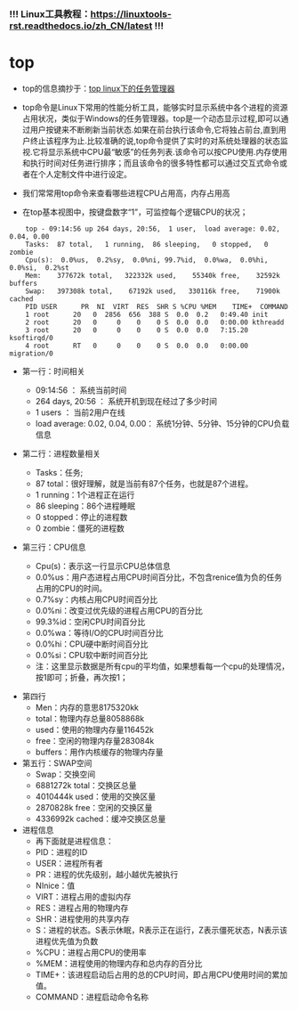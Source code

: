### !!! Linux工具教程：https://linuxtools-rst.readthedocs.io/zh_CN/latest !!!

# top

+ top的信息摘抄于：[top linux下的任务管理器](https://linuxtools-rst.readthedocs.io/zh_CN/latest/tool/top.html)

+ top命令是Linux下常用的性能分析工具，能够实时显示系统中各个进程的资源占用状况，类似于Windows的任务管理器。top是一个动态显示过程,即可以通过用户按键来不断刷新当前状态.如果在前台执行该命令,它将独占前台,直到用户终止该程序为止.比较准确的说,top命令提供了实时的对系统处理器的状态监视.它将显示系统中CPU最“敏感”的任务列表.该命令可以按CPU使用.内存使用和执行时间对任务进行排序；而且该命令的很多特性都可以通过交互式命令或者在个人定制文件中进行设定。
+ 我们常常用top命令来查看哪些进程CPU占用高，内存占用高
+ 在top基本视图中，按键盘数字“1”，可监控每个逻辑CPU的状况；

```
    top - 09:14:56 up 264 days, 20:56,  1 user,  load average: 0.02, 0.04, 0.00
    Tasks:  87 total,   1 running,  86 sleeping,   0 stopped,   0 zombie
    Cpu(s):  0.0%us,  0.2%sy,  0.0%ni, 99.7%id,  0.0%wa,  0.0%hi,  0.0%si,  0.2%st
    Mem:    377672k total,   322332k used,    55340k free,    32592k buffers
    Swap:   397308k total,    67192k used,   330116k free,    71900k cached
    PID USER      PR  NI  VIRT  RES  SHR S %CPU %MEM    TIME+  COMMAND
    1 root      20   0  2856  656  388 S  0.0  0.2   0:49.40 init
    2 root      20   0     0    0    0 S  0.0  0.0   0:00.00 kthreadd
    3 root      20   0     0    0    0 S  0.0  0.0   7:15.20 ksoftirqd/0
    4 root      RT   0     0    0    0 S  0.0  0.0   0:00.00 migration/0
```

+ 第一行：时间相关
  + 09:14:56 ： 系统当前时间
  + 264 days, 20:56 ： 系统开机到现在经过了多少时间
  + 1 users ： 当前2用户在线
  + load average: 0.02, 0.04, 0.00： 系统1分钟、5分钟、15分钟的CPU负载信息

+ 第二行：进程数量相关
  + Tasks：任务;
  + 87 total：很好理解，就是当前有87个任务，也就是87个进程。
  + 1 running：1个进程正在运行
  + 86 sleeping：86个进程睡眠
  + 0 stopped：停止的进程数
  + 0 zombie：僵死的进程数
+ 第三行：CPU信息
  - Cpu(s)：表示这一行显示CPU总体信息
  - 0.0%us：用户态进程占用CPU时间百分比，不包含renice值为负的任务占用的CPU的时间。
  - 0.7%sy：内核占用CPU时间百分比
  - 0.0%ni：改变过优先级的进程占用CPU的百分比
  - 99.3%id：空闲CPU时间百分比
  - 0.0%wa：等待I/O的CPU时间百分比
  - 0.0%hi：CPU硬中断时间百分比
  - 0.0%si：CPU软中断时间百分比
  - 注：这里显示数据是所有cpu的平均值，如果想看每一个cpu的处理情况，按1即可；折叠，再次按1；

- 第四行
  - Men：内存的意思8175320kk 
  - total：物理内存总量8058868k 
  - used：使用的物理内存量116452k 
  - free：空闲的物理内存量283084k 
  - buffers：用作内核缓存的物理内存量
- 第五行：SWAP空间
  - Swap：交换空间
  - 6881272k total：交换区总量
  - 4010444k used：使用的交换区量
  - 2870828k free：空闲的交换区量
  - 4336992k cached：缓冲交换区总量
- 进程信息
  - 再下面就是进程信息：
  - PID：进程的ID
  - USER：进程所有者
  - PR：进程的优先级别，越小越优先被执行
  - NInice：值
  - VIRT：进程占用的虚拟内存
  - RES：进程占用的物理内存
  - SHR：进程使用的共享内存
  - S：进程的状态。S表示休眠，R表示正在运行，Z表示僵死状态，N表示该进程优先值为负数
  - %CPU：进程占用CPU的使用率
  - %MEM：进程使用的物理内存和总内存的百分比
  - TIME+：该进程启动后占用的总的CPU时间，即占用CPU使用时间的累加值。
  - COMMAND：进程启动命令名称